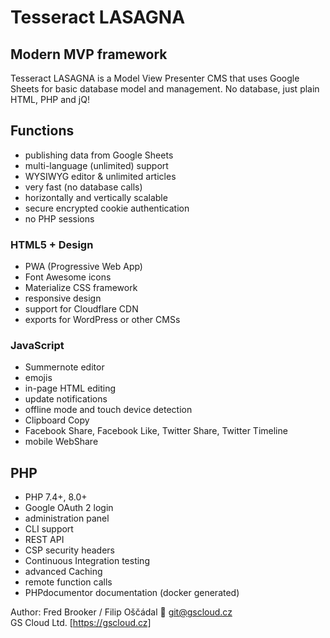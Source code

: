# Tesseract LASAGNA

## Modern MVP framework

Tesseract LASAGNA is a Model View Presenter CMS that uses Google Sheets for basic database model and management. No database, just plain HTML, PHP and jQ!

## Functions

* publishing data from Google Sheets
* multi-language (unlimited) support
* WYSIWYG editor & unlimited articles
* very fast (no database calls)
* horizontally and vertically scalable
* secure encrypted cookie authentication
* no PHP sessions

### HTML5 + Design

* PWA (Progressive Web App)
* Font Awesome icons
* Materialize CSS framework
* responsive design
* support for Cloudflare CDN
* exports for WordPress or other CMSs

### JavaScript

* Summernote editor
* emojis
* in-page HTML editing
* update notifications
* offline mode and touch device detection
* Clipboard Copy
* Facebook Share, Facebook Like, Twitter Share, Twitter Timeline
* mobile WebShare

## PHP

* PHP 7.4+, 8.0+
* Google OAuth 2 login
* administration panel
* CLI support
* REST API
* CSP security headers
* Continuous Integration testing
* advanced Caching
* remote function calls
* PHPdocumentor documentation (docker generated)

Author: Fred Brooker / Filip Oščádal 💌 <git@gscloud.cz>  
GS Cloud Ltd. [https://gscloud.cz]

